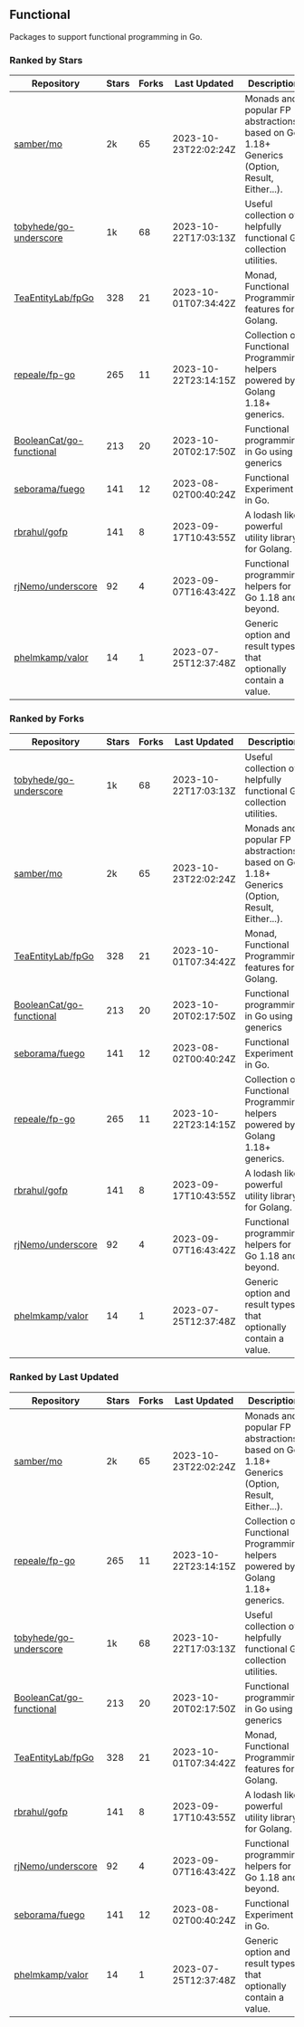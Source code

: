 ## Functional

Packages to support functional programming in Go.

### Ranked by Stars

| Repository | Stars | Forks | Last Updated | Description | 
|------------|-------|-------|--------------|-------------|
| [samber/mo](https://github.com/samber/mo) | 2k | 65 | 2023-10-23T22:02:24Z |  Monads and popular FP abstractions, based on Go 1.18+ Generics (Option, Result, Either...). |
| [tobyhede/go-underscore](https://github.com/tobyhede/go-underscore) | 1k | 68 | 2023-10-22T17:03:13Z |  Useful collection of helpfully functional Go collection utilities. |
| [TeaEntityLab/fpGo](https://github.com/TeaEntityLab/fpGo) | 328 | 21 | 2023-10-01T07:34:42Z |  Monad, Functional Programming features for Golang. |
| [repeale/fp-go](https://github.com/repeale/fp-go) | 265 | 11 | 2023-10-22T23:14:15Z |  Collection of Functional Programming helpers powered by Golang 1.18+ generics. |
| [BooleanCat/go-functional](https://github.com/BooleanCat/go-functional) | 213 | 20 | 2023-10-20T02:17:50Z |  Functional programming in Go using generics |
| [seborama/fuego](https://github.com/seborama/fuego) | 141 | 12 | 2023-08-02T00:40:24Z |  Functional Experiment in Go. |
| [rbrahul/gofp](https://github.com/rbrahul/gofp) | 141 | 8 | 2023-09-17T10:43:55Z |  A lodash like powerful utility library for Golang. |
| [rjNemo/underscore](https://github.com/rjNemo/underscore) | 92 | 4 | 2023-09-07T16:43:42Z |  Functional programming helpers for Go 1.18 and beyond. |
| [phelmkamp/valor](https://github.com/phelmkamp/valor) | 14 | 1 | 2023-07-25T12:37:48Z |  Generic option and result types that optionally contain a value. |

### Ranked by Forks

| Repository | Stars | Forks | Last Updated | Description | 
|------------|-------|-------|--------------|-------------|
| [tobyhede/go-underscore](https://github.com/tobyhede/go-underscore) | 1k | 68 | 2023-10-22T17:03:13Z |  Useful collection of helpfully functional Go collection utilities. |
| [samber/mo](https://github.com/samber/mo) | 2k | 65 | 2023-10-23T22:02:24Z |  Monads and popular FP abstractions, based on Go 1.18+ Generics (Option, Result, Either...). |
| [TeaEntityLab/fpGo](https://github.com/TeaEntityLab/fpGo) | 328 | 21 | 2023-10-01T07:34:42Z |  Monad, Functional Programming features for Golang. |
| [BooleanCat/go-functional](https://github.com/BooleanCat/go-functional) | 213 | 20 | 2023-10-20T02:17:50Z |  Functional programming in Go using generics |
| [seborama/fuego](https://github.com/seborama/fuego) | 141 | 12 | 2023-08-02T00:40:24Z |  Functional Experiment in Go. |
| [repeale/fp-go](https://github.com/repeale/fp-go) | 265 | 11 | 2023-10-22T23:14:15Z |  Collection of Functional Programming helpers powered by Golang 1.18+ generics. |
| [rbrahul/gofp](https://github.com/rbrahul/gofp) | 141 | 8 | 2023-09-17T10:43:55Z |  A lodash like powerful utility library for Golang. |
| [rjNemo/underscore](https://github.com/rjNemo/underscore) | 92 | 4 | 2023-09-07T16:43:42Z |  Functional programming helpers for Go 1.18 and beyond. |
| [phelmkamp/valor](https://github.com/phelmkamp/valor) | 14 | 1 | 2023-07-25T12:37:48Z |  Generic option and result types that optionally contain a value. |

### Ranked by Last Updated

| Repository | Stars | Forks | Last Updated | Description | 
|------------|-------|-------|--------------|-------------|
| [samber/mo](https://github.com/samber/mo) | 2k | 65 | 2023-10-23T22:02:24Z |  Monads and popular FP abstractions, based on Go 1.18+ Generics (Option, Result, Either...). |
| [repeale/fp-go](https://github.com/repeale/fp-go) | 265 | 11 | 2023-10-22T23:14:15Z |  Collection of Functional Programming helpers powered by Golang 1.18+ generics. |
| [tobyhede/go-underscore](https://github.com/tobyhede/go-underscore) | 1k | 68 | 2023-10-22T17:03:13Z |  Useful collection of helpfully functional Go collection utilities. |
| [BooleanCat/go-functional](https://github.com/BooleanCat/go-functional) | 213 | 20 | 2023-10-20T02:17:50Z |  Functional programming in Go using generics |
| [TeaEntityLab/fpGo](https://github.com/TeaEntityLab/fpGo) | 328 | 21 | 2023-10-01T07:34:42Z |  Monad, Functional Programming features for Golang. |
| [rbrahul/gofp](https://github.com/rbrahul/gofp) | 141 | 8 | 2023-09-17T10:43:55Z |  A lodash like powerful utility library for Golang. |
| [rjNemo/underscore](https://github.com/rjNemo/underscore) | 92 | 4 | 2023-09-07T16:43:42Z |  Functional programming helpers for Go 1.18 and beyond. |
| [seborama/fuego](https://github.com/seborama/fuego) | 141 | 12 | 2023-08-02T00:40:24Z |  Functional Experiment in Go. |
| [phelmkamp/valor](https://github.com/phelmkamp/valor) | 14 | 1 | 2023-07-25T12:37:48Z |  Generic option and result types that optionally contain a value. |

